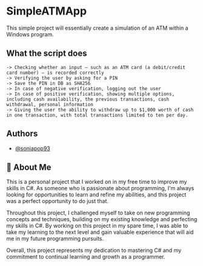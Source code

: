 
# SimpleATMApp

This simple project will essentially create a simulation of an ATM within a Windows program. 

    

## What the script does

    -> Checking whether an input – such as an ATM card (a debit/credit card number) – is recorded correctly
    -> Verifying the user by asking for a PIN
    -> Save the PIN in DB as SHA256
    -> In case of negative verification, logging out the user
    -> In case of positive verification, showing multiple options, including cash availability, the previous transactions, cash withdrawal, personal information
    -> Giving the user the ability to withdraw up to $1,000 worth of cash in one transaction, with total transactions limited to ten per day.
## Authors

- [@soniapop93](https://github.com/soniapop93)


## 🚀 About Me
This is a personal project that I worked on in my free time to improve my skills in C#. As someone who is passionate about programming, I'm always looking for opportunities to learn and refine my abilities, and this project was a perfect opportunity to do just that.

Throughout this project, I challenged myself to take on new programming concepts and techniques, building on my existing knowledge and perfecting my skills in C#. By working on this project in my spare time, I was able to take my learning to the next level and gain valuable experience that will aid me in my future programming pursuits.

Overall, this project represents my dedication to mastering C# and my commitment to continual learning and growth as a programmer.

